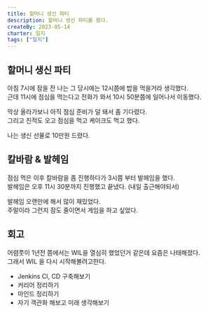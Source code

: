 ```yaml
---
title: 할머니 생신 파티
description: 할머니 생신 파티를 했다.
createBy: 2023-05-14
charter: 일지
tags: ["일지"]
---
```


## 할머니 생신 파티

아침 7시에 잠을 잔 나는 그 당시에는 12시쯤에 밥을 먹을거라 생각했다.  
근데 11시에 점심을 먹는다고 전화가 와서 10시 50분쯤에 일어나서 이동했다.

막상 올라가보니 아직 점심 준비가 덜 돼서 좀 기다렸다.  
그리고 친적도 오고 점심을 먹고 케이크도 먹고 했다.

나는 생신 선물로 10만원 드렸다.

## 칼바람 & 발헤임

점심 먹은 이후 칼바람을 좀 진행하다가 3시쯤 부터 발헤임을 했다.  
발헤임은 오후 11시 30분까지 진행했고 끝냈다. (내일 출근해야되서)

발헤임 오랜만에 해서 많이 재밌었다.  
주말이라 그런지 잠도 줄이면서 게임을 하고 싶었다.

## 회고

어렴풋이 1년전 쯤에서는 WIL을 열심히 했었던거 같은데 요즘은 나태해졌다.  
그래서 WIL 을 다시 시작해볼려고한다.

- Jenkins CI, CD 구축해보기
- 커리어 정리하기
- 마인드 정리하기
- 자기 객관화 해보고 미래 생각해보기

